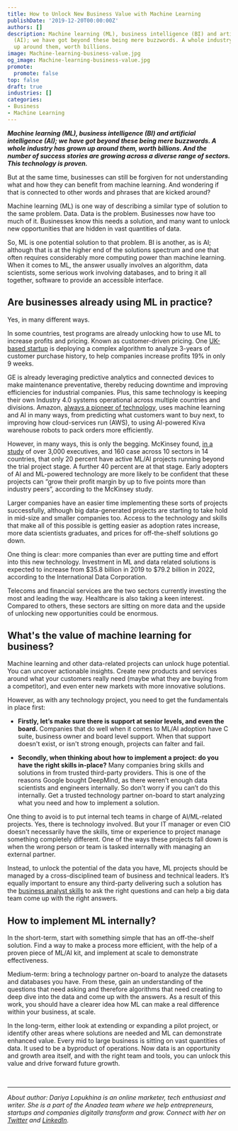 ```yaml
---
title: How to Unlock New Business Value with Machine Learning
publishDate: '2019-12-20T00:00:00Z'
authors: []
description: Machine learning (ML), business intelligence (BI) and artificial intelligence
  (AI); we have got beyond these being mere buzzwords. A whole industry has grown
  up around them, worth billions.
image: Machine-learning-business-value.jpg
og_image: Machine-learning-business-value.jpg
promote:
  promote: false
top: false
draft: true
industries: []
categories:
- Business
- Machine Learning
---
```

<script type="application/ld+json">
{
 "@context": "https://schema.org",
 "@type": "Article",
 "author": "Anadea",
 "name": "How to Unlock New Business Value with Machine Learning"
}
</script>

***Machine learning (ML), business intelligence (BI) and artificial intelligence (AI); we have got beyond these being mere buzzwords. A whole industry has grown up around them, worth billions. And the number of success stories are growing across a diverse range of sectors. This technology is proven.***

But at the same time, businesses can still be forgiven for not understanding what and how they can benefit from machine learning. And wondering if that is connected to other words and phrases that are kicked around?

Machine learning (ML) is one way of describing a similar type of solution to the same problem. Data. Data is the problem. Businesses now have too much of it. Businesses know this needs a solution, and many want to unlock new opportunities that are hidden in vast quantities of data.

So, ML is one potential solution to that problem. BI is another, as is AI; although that is at the higher end of the solutions spectrum and one that often requires considerably more computing power than machine learning. When it comes to ML, the answer usually involves an algorithm, data scientists, some serious work involving databases, and to bring it all together, software to provide an accessible interface.

## Are businesses already using ML in practice?

Yes, in many different ways.

In some countries, test programs are already unlocking how to use ML to increase profits and pricing. Known as customer-driven pricing. One <a href="https://www.bubo.ai/" target="_blank">UK-based startup</a> is deploying a complex algorithm to analyze 3-years of customer purchase history, to help companies increase profits 19% in only 9 weeks.

GE is already leveraging predictive analytics and connected devices to make maintenance preventative, thereby reducing downtime and improving efficiencies for industrial companies. Plus, this same technology is keeping their own Industry 4.0 systems operational across multiple countries and divisions. Amazon, <a href="https://www.mckinsey.com/business-functions/mckinsey-analytics/our-insights/how-to-make-ai-work-for-your-business" target="_blank">always a pioneer of technology</a>, uses machine learning and AI in many ways, from predicting what customers want to buy next, to improving how cloud-services run (AWS), to using AI-powered Kiva warehouse robots to pack orders more efficiently.

However, in many ways, this is only the begging. McKinsey found, <a href="https://www.mckinsey.com/business-functions/mckinsey-analytics/our-insights/how-to-make-ai-work-for-your-business" target="_blank">in a study</a> of over 3,000 executives, and 160 case across 10 sectors in 14 countries, that only 20 percent have active ML/AI projects running beyond the trial project stage. A further 40 percent are at that stage. Early adopters of AI and ML-powered technology are more likely to be confident that these projects can “grow their profit margin by up to five points more than industry peers”, according to the McKinsey study.

Larger companies have an easier time implementing these sorts of projects successfully, although big data-generated projects are starting to take hold in mid-size and smaller companies too. Access to the technology and skills that make all of this possible is getting easier as adoption rates increase, more data scientists graduates, and prices for off-the-shelf solutions go down.

One thing is clear: more companies than ever are putting time and effort into this new technology. Investment in ML and data related solutions is expected to increase from $35.8 billion in 2019 to $79.2 billion in 2022, according to the International Data Corporation.

Telecoms and financial services are the two sectors currently investing the most and leading the way. Healthcare is also taking a keen interest. Compared to others, these sectors are sitting on more data and the upside of unlocking new opportunities could be enormous.

## What's the value of machine learning for business?

Machine learning and other data-related projects can unlock huge potential. You can uncover actionable insights. Create new products and services around what your customers really need (maybe what they are buying from a competitor), and even enter new markets with more innovative solutions.

However, as with any technology project, you need to get the fundamentals in place first:

* **Firstly, let’s make sure there is support at senior levels, and even the board.** Companies that do well when it comes to ML/AI adoption have C suite, business owner and board level support. When that support doesn't exist, or isn't strong enough, projects can falter and fail.

* **Secondly, when thinking about how to implement a project: do you have the right skills in-place?** Many companies bring skills and solutions in from trusted third-party providers. This is one of the reasons Google bought DeepMind, as there weren’t enough data scientists and engineers internally. So don't worry if you can’t do this internally. Get a trusted technology partner on-board to start analyzing what you need and how to implement a solution.

One thing to avoid is to put internal tech teams in charge of AI/ML-related projects. Yes, there is technology involved. But your IT manager or even CIO doesn't necessarily have the skills, time or experience to project manage something completely different. One of the ways these projects fall down is when the wrong person or team is tasked internally with managing an external partner.

Instead, to unlock the potential of the data you have, ML projects should be managed by a cross-disciplined team of business and technical leaders. It’s equally important to ensure any third-party delivering such a solution has the <a href="https://anadea.info/guides/business-analyst-role" target="_blank">business analyst skills</a> to ask the right questions and can help a big data team come up with the right answers.

## How to implement ML internally?

In the short-term, start with something simple that has an off-the-shelf solution. Find a way to make a process more efficient, with the help of a proven piece of ML/AI kit, and implement at scale to demonstrate effectiveness.

Medium-term: bring a technology partner on-board to analyze the datasets and databases you have. From these, gain an understanding of the questions that need asking and therefore algorithms that need creating to deep dive into the data and come up with the answers. As a result of this work, you should have a clearer idea how ML can make a real difference within your business, at scale.

In the long-term, either look at extending or expanding a pilot project, or identify other areas where solutions are needed and ML can demonstrate enhanced value. Every mid to large business is sitting on vast quantities of data. It used to be a byproduct of operations. Now data is an opportunity and growth area itself, and with the right team and tools, you can unlock this value and drive forward future growth.


<br />

---
*About author: Dariya Lopukhina is an online marketer, tech enthusiast and writer. She is a part of the Anadea team where we help entrepreneurs, startups and companies digitally transform and grow. Connect with her on <a href="https://twitter.com/DariyaLopukhina" rel="nofollow" target="_blank">Twitter</a> and <a href="https://www.linkedin.com/in/dariyalopukhina/" rel="nofollow" target="_blank">LinkedIn</a>.*
